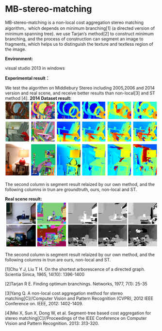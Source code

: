 # MB-stereo-matching
MB-stereo-matching is a non-local cost aggregation stereo matching algorithm，which depends on minimum branching[1]
(a directed version of minimum spanning tree). we use Tarjan‘s method[2] to construct minimum branching, and the process of construction can segment an image to fragments, which helps us to distinguish the texture and textless region of the image.

<div align=center><src="https://raw.githubusercontent.com/zssjh/git_img/master/1__.png"></div>

**Environment:**

visual studio 2013 in windows

**Experimental result：**

We test the algorithm on Middlebury Stereo including 2005,2006 and 2014 version and real scene, and receive better results than non-local[3] and ST method [4].
**2014 Dataset result:**
![Image text](https://raw.githubusercontent.com/zssjh/git_img/master/1_dataset.png)

The second column is segment result relaized by our own method, and the following columns in trun are groundtruth, ours, non-local and ST.

**Real scene result:**
![Image text](https://raw.githubusercontent.com/zssjh/git_img/master/1_scene_2.png)

The second column is segment result relaized by our own method, and the following columns in trun are ours, non-local and
ST.


[1]Chu Y J, Liu T H. On the shortest arborescence of a directed graph. Scientia Sinica, 1965, 14(10): 1396-1400

[2]Tarjan R E. Finding optimum branchings. Networks, 1977, 7(1): 25-35

[3]Yang Q. A non-local cost aggregation method for stereo matching[C]//Computer Vision and Pattern Recognition (CVPR), 2012 IEEE Conference on. IEEE, 2012: 1402-1409.

[4]Mei X, Sun X, Dong W, et al. Segment-tree based cost aggregation for stereo matching[C]//Proceedings of the IEEE Conference on Computer Vision and Pattern Recognition. 2013: 313-320.

